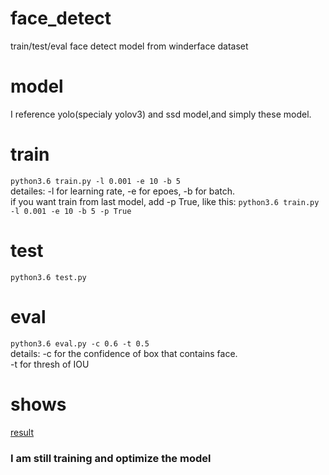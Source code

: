 # face_detect
train/test/eval face detect model from winderface dataset

# model
I reference yolo(specialy yolov3) and ssd model,and simply these model.

# train
```python3.6 train.py -l 0.001 -e 10 -b 5```  
detailes: -l for learning rate, -e for epoes, -b for batch.  
if you want train from last model, add -p True, like this:
```python3.6 train.py -l 0.001 -e 10 -b 5 -p True``` 

# test
```python3.6 test.py```  

# eval
```python3.6 eval.py -c 0.6 -t 0.5```  
details: -c for the confidence of box that contains face.  
-t for thresh of IOU


# shows
[result]()  

### I am still training and optimize the model